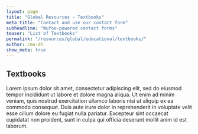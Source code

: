 ```yaml
---
layout: page
title: "Global Resources - Textbooks"
meta_title: "Contact and use our contact form"
subheadline: "Wufoo-powered contact forms"
teaser: "List of Textbooks"
permalink: "/resources/global/educational/textbooks/"
author: cmu-dh
show_meta: true
---
```

## Textbooks

Lorem ipsum dolor sit amet, consectetur adipiscing elit, sed do eiusmod tempor incididunt ut labore et dolore magna aliqua. Ut enim ad minim veniam, quis nostrud exercitation ullamco laboris nisi ut aliquip ex ea commodo consequat. Duis aute irure dolor in reprehenderit in voluptate velit esse cillum dolore eu fugiat nulla pariatur. Excepteur sint occaecat cupidatat non proident, sunt in culpa qui officia deserunt mollit anim id est laborum.